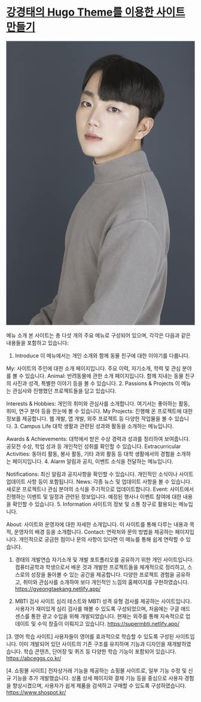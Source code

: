 # [강경태의 Hugo Theme를 이용한 사이트 만들기](https://gyeongtaekang.github.io/)

[![Screenshot](./preview.png)](https://hugoblox.com/hugo-themes/)

메뉴 소개
본 사이트는 총 다섯 개의 주요 메뉴로 구성되어 있으며, 각각은 다음과 같은 내용들을 포함하고 있습니다:

1. Introduce
이 메뉴에서는 개인 소개와 함께 동물 친구에 대한 이야기를 다룹니다.

My: 사이트의 주인에 대한 소개 페이지입니다. 주요 이력, 자기소개, 학력 및 관심 분야를 볼 수 있습니다.
Animal: 반려동물에 관한 소개 페이지입니다. 함께 지내는 동물 친구의 사진과 성격, 특별한 이야기 등을 볼 수 있습니다.
2. Passions & Projects
이 메뉴는 관심사와 진행했던 프로젝트들을 담고 있습니다.

Interests & Hobbies: 개인의 취미와 관심사를 소개합니다. 여기서는 좋아하는 활동, 취미, 연구 분야 등을 한눈에 볼 수 있습니다.
My Projects: 진행해 온 프로젝트에 대한 정보를 제공합니다. 웹 개발, 앱 개발, 외주 프로젝트 등 다양한 작업물을 볼 수 있습니다.
3. Campus Life
대학 생활과 관련된 성과와 활동을 소개하는 메뉴입니다.

Awards & Achievements: 대학에서 받은 수상 경력과 성과를 정리하여 보여줍니다. 공모전 수상, 학업 성과 등 개인적인 성취를 확인할 수 있습니다.
Extracurricular Activities: 동아리 활동, 봉사 활동, 기타 과외 활동 등 대학 생활에서의 경험을 소개하는 페이지입니다.
4. Alarm
알림과 공지, 이벤트 소식을 전달하는 메뉴입니다.

Notifications: 최신 알림과 공지사항을 확인할 수 있습니다. 개인적인 소식이나 사이트 업데이트 사항 등이 포함됩니다.
News: 각종 뉴스 및 업데이트 사항을 볼 수 있습니다. 새로운 프로젝트나 관심 분야의 소식을 주기적으로 업데이트합니다.
Event: 사이트에서 진행하는 이벤트 및 일정과 관련된 정보입니다. 예정된 행사나 이벤트 참여에 대한 내용을 확인할 수 있습니다.
5. Information
사이트의 정보 및 소통 창구로 활용되는 메뉴입니다.

About: 사이트와 운영자에 대한 자세한 소개입니다. 이 사이트를 통해 다루는 내용과 목적, 운영자의 배경 등을 소개합니다.
Contact: 연락처와 문의 방법을 제공하는 페이지입니다. 개인적으로 궁금한 점이나 문의 사항이 있다면 이 메뉴를 통해 쉽게 연락할 수 있습니다.


1. 경태의 개발연습
자기소개 및 개발 포트폴리오를 공유하기 위한 개인 사이트입니다. 컴퓨터공학과 학생으로서 배운 것과 개발한 프로젝트들을 체계적으로 정리하고, 스스로의 성장을 돌아볼 수 있는 공간을 제공합니다. 다양한 프로젝트 경험을 공유하고, 취미와 관심사를 소개하여 보다 개인적인 느낌의 홈페이지를 구현하였습니다.
https://gyeongtaekang.netlify.app/

2. MBTI 검사 사이트
심리 테스트와 MBTI 성격 유형 검사를 제공하는 사이트입니다. 사용자가 재미있게 심리 검사를 해볼 수 있도록 구성되었으며, 처음에는 구글 애드센스를 통한 광고 수입을 위해 개발되었습니다. 현재는 외주를 통해 지속적으로 업데이트 및 수익 창출이 이뤄지고 있습니다.
https://supermbti.netlify.app/

[3. 영어 학습 사이트]
사용자들이 영어를 효과적으로 학습할 수 있도록 구성된 사이트입니다. 이미 개발되어 있던 사이트의 기존 구조를 유지하며 기능과 디자인을 재개발하였습니다. 학습 콘텐츠, 단어장 및 퀴즈 등 다양한 학습 기능이 포함되어 있습니다.
https://abceggs.co.kr/

[4. 쇼핑몰 사이트]
전자상거래 기능을 제공하는 쇼핑몰 사이트로, 일부 기능 수정 및 신규 기능을 추가 개발했습니다. 상품 상세 페이지와 결제 기능 등을 중심으로 사용자 경험을 향상시켰으며, 사용자가 쉽게 제품을 검색하고 구매할 수 있도록 구성하였습니다.
https://www.shospot.kr/
